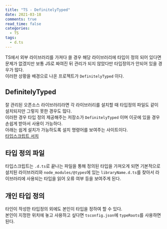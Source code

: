 ```yaml
---
title: "TS - DefinitelyTyped"
date: 2021-03-18
comments: true
read_time: false
categories:
  - TS
tags:
  - d.ts
---
```


TS에서 외부 라이브러리를 가져다 쓸 경우 해당 라이브러리에 타입이 정의 되어 있다면 문제가 없겠지만 보통 JS로 짜여진 뒤 관리가 되지 않았다만 타입정의가 안되어 있을 경우가 많다.  
이러한 상황을 배경으로 나온 프로젝트가 `DefinitelyTyped` 이다.

## DefinitelyTyped

잘 관리된 오픈소스 라이브러리라면 각 라이브러리를 설치할 때 타입정의 파일도 같이 설치되지만 그렇지 못한 경우도 많다.  
이러한 경우 타입 정의 제공해주는 저장소가 `DefinitelyTyped` 이며 이곳에 있을 경우 손쉽게 받아서 사용이 가능하다.  
아래는 쉽게 설치가 가능하도록 설치 명령어를 보여주는 사이트이다.  
[타입스크립트 서치](https://www.typescriptlang.org/dt/search?search=)

## 타입 정의 파일

타입스크립트는 `.d.ts`로 끝나는 파일을 통해 정의된 타입을 가져오게 되면 기본적으로 설치된 라이브러리와 `node_modules/@types`에 있는 `libraryName.d.ts`를 찾아서 라이브러리에 사용되는 타입을 읽어 오류 여부 등을 보여주게 된다.

## 개인 타입 정의

타인이 작성한 타입정의 외에도 본인이 타입을 정하여 할 수 있다.  
본인이 지정한 위치에 놓고 사용하고 싶다면 `tsconfig.json`에 `typeRoots`를 사용하면 된다.

